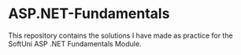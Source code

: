 # ASP.NET-Fundamentals
This repository contains the solutions I have made as practice for the SoftUni ASP .NET Fundamentals Module.
